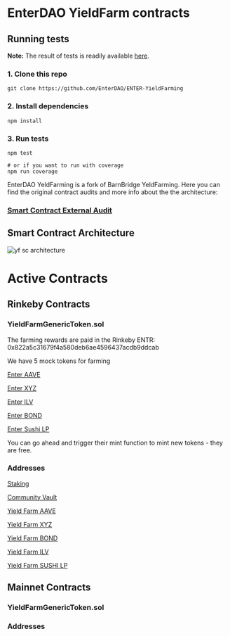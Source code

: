 # EnterDAO YieldFarm contracts

## Running tests
**Note:** The result of tests is readily available [here](./test-results.md).

### 1. Clone this repo
```shell
git clone https://github.com/EnterDAO/ENTER-YieldFarming
```

### 2. Install dependencies
```shell
npm install
```

### 3. Run tests
```shell
npm test

# or if you want to run with coverage
npm run coverage
```

EnterDAO YeldFarming is a fork of BarnBridge YeldFarming. Here you can find the original contract audits and more info about the the architecture:
### [Smart Contract External Audit](https://github.com/BarnBridge/BarnBridge-YieldFarming/blob/master/BarnBridge-Yield-Farming-and-Incentivization-AUDIT.pdf)

## Smart Contract Architecture
![yf sc architecture](https://user-images.githubusercontent.com/4047772/120464712-e7bee680-c3a5-11eb-97ea-80df581af5ef.png)

# Active Contracts

## Rinkeby Contracts

### YieldFarmGenericToken.sol
The farming rewards are paid in the Rinkeby ENTR: 0x822a5c31679f4a580deb6ae4596437acdb9ddcab


We have 5 mock tokens for farming

[Enter AAVE](https://rinkeby.etherscan.io/address/0xB81Ed1453Ab2db133A10a8c97888BEbe82cFac9C#code)

[Enter XYZ](https://rinkeby.etherscan.io/address/0x5FfA3420213348a11b54063e3Dc0fda5e87891ab#code)

[Enter ILV](https://rinkeby.etherscan.io/address/0x969e55dFA15396Da623769C0A0D651a187EbDc67#code)

[Enter BOND](https://rinkeby.etherscan.io/address/0x038D06578Bb35EaE582EDfCc869fFa0E93761F2B#code)

[Enter Sushi LP](https://rinkeby.etherscan.io/address/0x43f0265F0A0E81365051220aa24E9CeC4796a741#code)

You can go ahead and trigger their mint function to mint new tokens - they are free.

### Addresses

 [Staking](https://rinkeby.etherscan.io/address/0x0Ca02A559DfB17860f1eA358f1F81E2b7fea8fAC#code)

 [Community Vault](https://rinkeby.etherscan.io/address/0x0bD786b4bb89C8558c6B05f5D5102c25dfDDA105#code)

 [Yield Farm AAVE](https://rinkeby.etherscan.io/address/0x8F175C7D96d176057EA0CFDEa4958bc2c88B4270#code)

 [Yield Farm XYZ](https://rinkeby.etherscan.io/address/0x5e7A0fB101B16E5449325975b49575Ec51d71531#code)

 [Yield Farm BOND](https://rinkeby.etherscan.io/address/0xbebb9855Af5caC8acDA84A2496CBBd4ae8af4531#code)

 [Yield Farm ILV](https://rinkeby.etherscan.io/address/0x1c5737b9417134a337f86a11bdc25Be1E584F45a#code)

 [Yield Farm SUSHI LP](https://rinkeby.etherscan.io/address/0xc73f763553EdCa96886883174c7e998491D23Bf4#code)

## Mainnet Contracts
### YieldFarmGenericToken.sol
### Addresses
